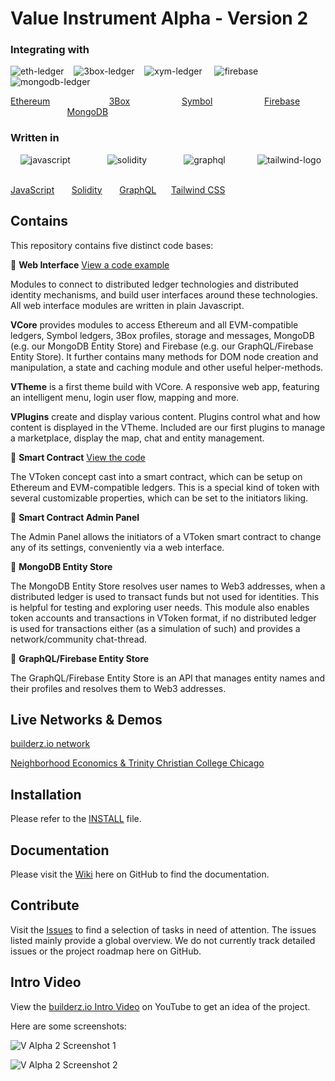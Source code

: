 # Value Instrument Alpha - Version 2

### Integrating with

![eth-ledger](https://user-images.githubusercontent.com/20671922/79995007-f060a000-84b6-11ea-94cd-3b7c1ee50543.png) &nbsp;&nbsp;
![3box-ledger](https://user-images.githubusercontent.com/20671922/79994898-ceffb400-84b6-11ea-92d5-38d365f89d5c.png) &nbsp;&nbsp;
![xym-ledger](https://user-images.githubusercontent.com/20671922/79999144-daa1a980-84bb-11ea-8a9b-12501cc992a7.png) &nbsp;&nbsp;&nbsp;
![firebase](https://user-images.githubusercontent.com/20671922/103211186-cbef7a00-4907-11eb-930e-0e7add919317.png) &nbsp;&nbsp;
![mongodb-ledger](https://user-images.githubusercontent.com/20671922/79994780-abd50480-84b6-11ea-970d-ec0eedd7d609.png)

[Ethereum](https://ethereum.org/) &nbsp;&nbsp;&nbsp;&nbsp;&nbsp;&nbsp;&nbsp;&nbsp;&nbsp;&nbsp;&nbsp;&nbsp;&nbsp;&nbsp;&nbsp;&nbsp;&nbsp;&nbsp;&nbsp;&nbsp;&nbsp;&nbsp;
[3Box](https://3box.io/) &nbsp;&nbsp;&nbsp;&nbsp;&nbsp;&nbsp;&nbsp;&nbsp;&nbsp;&nbsp;&nbsp;&nbsp;&nbsp;&nbsp;&nbsp;&nbsp;&nbsp;&nbsp;&nbsp;
[Symbol](https://nemtech.github.io/) &nbsp;&nbsp;&nbsp;&nbsp;&nbsp;&nbsp;&nbsp;&nbsp;&nbsp;&nbsp;&nbsp;&nbsp;&nbsp;&nbsp;&nbsp;&nbsp;&nbsp;&nbsp;&nbsp;
[Firebase](https://firebase.google.com/) &nbsp;&nbsp;&nbsp;&nbsp;&nbsp;&nbsp;&nbsp;&nbsp;&nbsp;&nbsp;&nbsp;&nbsp;&nbsp;&nbsp;&nbsp;&nbsp;&nbsp;&nbsp;&nbsp;&nbsp;&nbsp;&nbsp;
[MongoDB](https://www.mongodb.com/)


### Written in

&nbsp;&nbsp;&nbsp;&nbsp;![javascript](https://user-images.githubusercontent.com/20671922/79997118-7ed62100-84b9-11ea-9e4e-47e7def69f47.png)&nbsp;&nbsp;&nbsp;&nbsp;&nbsp;&nbsp;&nbsp;&nbsp;&nbsp;&nbsp;&nbsp;&nbsp;&nbsp;&nbsp;
![solidity](https://user-images.githubusercontent.com/20671922/80140871-e4eda180-85a8-11ea-98e3-0cac98571010.png)&nbsp;&nbsp;&nbsp;&nbsp;&nbsp;&nbsp;&nbsp;&nbsp;&nbsp;&nbsp;&nbsp;&nbsp;&nbsp;&nbsp;
![graphql](https://user-images.githubusercontent.com/20671922/103210367-b8431400-4905-11eb-9ae9-5a1bb705d77b.png)&nbsp;&nbsp;&nbsp;&nbsp;&nbsp;&nbsp;&nbsp;&nbsp;&nbsp;&nbsp;&nbsp;&nbsp;
![tailwind-logo](https://user-images.githubusercontent.com/20671922/80020969-25cab500-84da-11ea-952e-74006c460884.png)&nbsp;&nbsp;&nbsp;&nbsp;&nbsp;&nbsp;&nbsp;&nbsp;&nbsp;&nbsp;&nbsp;&nbsp;

[JavaScript](https://developer.mozilla.org/en-US/docs/Web/JavaScript)&nbsp;&nbsp;&nbsp;&nbsp;&nbsp;&nbsp;
[Solidity](https://docs.soliditylang.org/)&nbsp;&nbsp;&nbsp;&nbsp;&nbsp;&nbsp;
[GraphQL](https://graphql.org/)&nbsp;&nbsp;&nbsp;&nbsp;&nbsp;
[Tailwind CSS](https://tailwindcss.com/)


## Contains

This repository contains five distinct code bases:

🔸 **Web Interface** [View a code example](https://github.com/valueinstrument/v-alpha-2/blob/master/web-interface/app/plugins/src/marketplace/marketplace.js)

Modules to connect to distributed ledger technologies and distributed identity mechanisms, and build user interfaces around these technologies. All web interface modules are written in plain Javascript.

**VCore** provides modules to access Ethereum and all EVM-compatible ledgers, Symbol ledgers, 3Box profiles, storage and messages, MongoDB (e.g. our MongoDB Entity Store) and Firebase (e.g. our GraphQL/Firebase Entity Store). It further contains many methods for DOM node creation and manipulation, a state and caching module and other useful helper-methods.

**VTheme** is a first theme build with VCore. A responsive web app, featuring an intelligent menu, login user flow, mapping and more.

**VPlugins** create and display various content. Plugins control what and how content is displayed in the VTheme. Included are our first plugins to manage a marketplace, display the map, chat and entity management.


🔸 **Smart Contract** [View the code](https://github.com/valueinstrument/v-alpha-2/blob/master/smart-contract/contracts/VICoin.sol)

The VToken concept cast into a smart contract, which can be setup on Ethereum and EVM-compatible ledgers. This is a special kind of token with several customizable properties, which can be set to the initiators liking.


🔸 **Smart Contract Admin Panel**

The Admin Panel allows the initiators of a VToken smart contract to change any of its settings, conveniently via a web interface.


🔸 **MongoDB Entity Store**

The MongoDB Entity Store resolves user names to Web3 addresses, when a distributed ledger is used to transact funds but not used for identities. This is helpful for testing and exploring user needs. This module also enables token accounts and transactions in VToken format, if no distributed ledger is used for transactions either (as a simulation of such) and provides a network/community chat-thread.


🔸 **GraphQL/Firebase Entity Store**

The GraphQL/Firebase Entity Store is an API that manages entity names and their profiles and resolves them to Web3 addresses.


## Live Networks & Demos

[builderz.io network](https://builderz.io)

[Neighborhood Economics & Trinity Christian College Chicago](http://neighborhoodeconomics.trnty.edu/)


## Installation

Please refer to the [INSTALL](https://github.com/valueinstrument/v-alpha-2/blob/development/INSTALL.md) file.


## Documentation

Please visit the [Wiki](https://github.com/valueinstrument/v-alpha-2/wiki) here on GitHub to find the documentation.


## Contribute

Visit the [Issues](https://github.com/valueinstrument/v-alpha-2/issues) to find a selection of tasks in need of attention. The issues listed mainly provide a global overview. We do not currently track detailed issues or the project roadmap here on GitHub.


## Intro Video

View the [builderz.io Intro Video](https://youtu.be/kJbto4TISKA) on YouTube to get an idea of the project.

Here are some screenshots:

![V Alpha 2 Screenshot 1](https://user-images.githubusercontent.com/20671922/101465423-35e7b580-3940-11eb-9941-36f1b9469b07.png)

![V Alpha 2 Screenshot 2](https://user-images.githubusercontent.com/20671922/101465532-57e13800-3940-11eb-8e62-7896bd06c42a.png)

